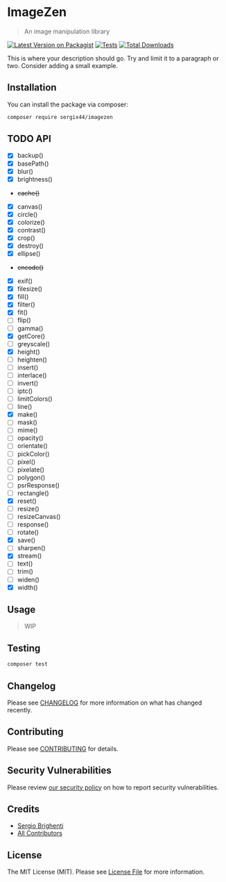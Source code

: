 # ImageZen
> An image manipulation library

[![Latest Version on Packagist](https://img.shields.io/packagist/v/sergix44/imagezen.svg?style=flat-square)](https://packagist.org/packages/sergix44/imagezen)
[![Tests](https://img.shields.io/github/actions/workflow/status/sergix44/imagezen/run-tests.yml?branch=main&label=tests&style=flat-square)](https://github.com/sergix44/imagezen/actions/workflows/run-tests.yml)
[![Total Downloads](https://img.shields.io/packagist/dt/sergix44/imagezen.svg?style=flat-square)](https://packagist.org/packages/sergix44/imagezen)

This is where your description should go. Try and limit it to a paragraph or two. Consider adding a small example.

## Installation

You can install the package via composer:

```bash
composer require sergix44/imagezen
```

## TODO API
- [x] backup()
- [x] basePath()
- [x] blur()
- [x] brightness()
- ~~cache()~~
- [x] canvas()
- [x] circle()
- [x] colorize()
- [x] contrast()
- [x] crop()
- [x] destroy()
- [x] ellipse()
- ~~encode()~~
- [x] exif()
- [x] filesize()
- [x] fill()
- [x] filter()
- [x] fit()
- [ ] flip()
- [ ] gamma()
- [x] getCore()
- [ ] greyscale()
- [x] height()
- [ ] heighten()
- [ ] insert()
- [ ] interlace()
- [ ] invert()
- [ ] iptc()
- [ ] limitColors()
- [ ] line()
- [x] make()
- [ ] mask()
- [ ] mime()
- [ ] opacity()
- [ ] orientate()
- [ ] pickColor()
- [ ] pixel()
- [ ] pixelate()
- [ ] polygon()
- [ ] psrResponse()
- [ ] rectangle()
- [x] reset()
- [ ] resize()
- [ ] resizeCanvas()
- [ ] response()
- [ ] rotate()
- [x] save()
- [ ] sharpen()
- [x] stream()
- [ ] text()
- [ ] trim()
- [ ] widen()
- [x] width()

## Usage

> WIP

## Testing

```bash
composer test
```

## Changelog

Please see [CHANGELOG](CHANGELOG.md) for more information on what has changed recently.

## Contributing

Please see [CONTRIBUTING](https://github.com/spatie/.github/blob/main/CONTRIBUTING.md) for details.

## Security Vulnerabilities

Please review [our security policy](../../security/policy) on how to report security vulnerabilities.

## Credits

- [Sergio Brighenti](https://github.com/SergiX44)
- [All Contributors](../../contributors)

## License

The MIT License (MIT). Please see [License File](LICENSE.md) for more information.
